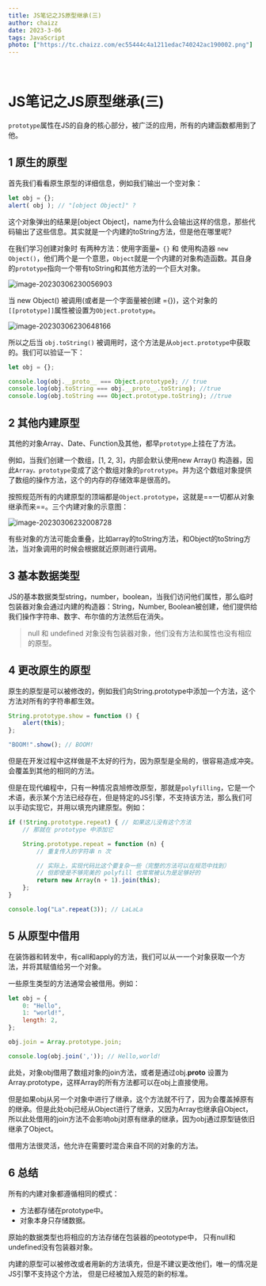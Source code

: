 ```yaml
---
title: JS笔记之JS原型继承(三)
author: chaizz
date: 2023-3-06
tags: JavaScript
photo: ["https://tc.chaizz.com/ec55444c4a1211edac740242ac190002.png"]
---
```


​         

<!--more-->

# JS笔记之JS原型继承(三)

`prototype`属性在JS的自身的核心部分，被广泛的应用，所有的内建函数都用到了他。

## 1 原生的原型

首先我们看看原生原型的详细信息，例如我们输出一个空对象：

```js
let obj = {};
alert( obj ); // "[object Object]" ?
```

这个对象弹出的结果是[object Object]，name为什么会输出这样的信息，那些代码输出了这些信息。其实就是一个内建的toString方法，但是他在哪里呢?

在我们学习创建对象时 有两种方法：使用字面量`= {}` 和 使用构造器 `new Object()`，他们两个是一个意思，`Object`就是一个内建的对象构造函数。其自身的`prototype`指向一个带有toString和其他方法的一个巨大对象。

![image-20230306230056903](https://tc.chaizz.com/tc/image-20230306230056903.png)

当 new Object() 被调用(或者是一个字面量被创建 ={})，这个对象的`[[prototype]]`属性被设置为`Object.prototype`。

![image-20230306230648166](https://tc.chaizz.com/tc/image-20230306230648166.png)

所以之后当 `obj.toString()` 被调用时，这个方法是从`object.prototype`中获取的。我们可以验证一下：

```js
let obj = {};

console.log(obj.__proto__ === Object.prototype); // true
console.log(obj.toString === obj.__proto__.toString); //true
console.log(obj.toString === Object.prototype.toString); //true
```



## 2 其他内建原型

其他的对象Array、Date、Function及其他，都早`prototype`上挂在了方法。

例如，当我们创建一个数组，[1, 2, 3]，内部会默认使用new Array() 构造器，因此`Array。prototype`变成了这个数组对象的`protrotype`。并为这个数组对象提供了数组的操作方法，这个的内存的存储效率是很高的。

按照规范所有的内建原型的顶端都是`Object.prototype`，这就是==一切都从对象继承而来==。三个内建对象的示意图：

![image-20230306232008728](https://tc.chaizz.com/tc/image-20230306232008728.png)



有些对象的方法可能会重叠，比如array的toString方法，和Object的toString方法，当对象调用的时候会根据就近原则进行调用。



## 3 基本数据类型

JS的基本数据类型string，number，boolean，当我们访问他们属性，那么临时包装器对象会通过内建的构造器：String，Number, Boolean被创建，他们提供给我们操作字符串、数字、布尔值的方法然后在消失。

> null 和 undefined 对象没有包装器对象，他们没有方法和属性也没有相应的原型。

## 4 更改原生的原型

原生的原型是可以被修改的，例如我们向String.prototype中添加一个方法，这个方法对所有的字符串都生效。

```js
String.prototype.show = function () {
    alert(this);
};

"BOOM!".show(); // BOOM!
```

但是在开发过程中这样做是不太好的行为，因为原型是全局的，很容易造成冲突。会覆盖到其他的相同的方法。

但是在现代编程中，只有一种情况袁旭修改原型，那就是`polyfilling`，它是一个术语，表示某个方法已经存在，但是特定的JS引擎，不支持该方法，那么我们可以手动实现它，并用以填充内建原型。例如：

```js
if (!String.prototype.repeat) { // 如果这儿没有这个方法
    // 那就在 prototype 中添加它

    String.prototype.repeat = function (n) {
        // 重复传入的字符串 n 次

        // 实际上，实现代码比这个要复杂一些（完整的方法可以在规范中找到）
        // 但即使是不够完美的 polyfill 也常常被认为是足够好的
        return new Array(n + 1).join(this);
    };
}

console.log("La".repeat(3)); // LaLaLa
```



## 5 从原型中借用

在装饰器和转发中，有call和apply的方法，我们可以从一一个对象获取一个方法，并将其赋值给另一个对象。

一些原生类型的方法通常会被借用。例如：

```js
let obj = {
    0: "Hello",
    1: "world!",
    length: 2,
};

obj.join = Array.prototype.join;

console.log(obj.join(',')); // Hello,world!
```

此处，对象obj借用了数组对象的join方法，或者是通过obj.__proto__ 设置为Array.prototype，这样Array的所有方法都可以在obj上直接使用。

但是如果obj从另一个对象中进行了继承，这个方法就不行了，因为会覆盖掉原有的继承。但是此处obj已经从Object进行了继承，又因为Array也继承自Object，所以此处借用的join方法不会影响obj对原有继承的继承，因为obj通过原型链依旧继承了Object。

借用方法很灵活，他允许在需要时混合来自不同的对象的方法。

## 6 总结

所有的内建对象都遵循相同的模式：

- 方法都存储在prototype中。
- 对象本身只存储数据。

原始的数据类型也将相应的方法存储在包装器的peototype中， 只有null和undefined没有包装器对象。

内建的原型可以被修改或者用新的方法填充，但是不建议更改他们，唯一的情况是JS引擎不支持这个方法， 但是已经被加入规范的新的标准。









